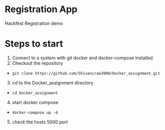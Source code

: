 # Registration App
Hackfest Registration demo 

# Steps to start

1. Connect to a system with git docker and docker-compose installed
2. Checkout the repository
 * `git clone https://github.com/Shivanirao2000/Docker_assignment.git`
3. cd to the Docker_assignment directory
  * `cd Docker_assignment`
4. start docker compose
  * `docker-compose up -d`
5. check the hosts 5000 port
